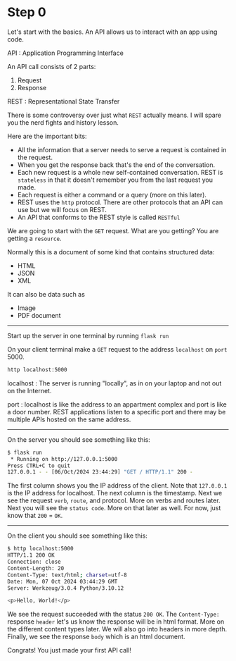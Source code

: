 # Step 0

Let's start with the basics. An API allows us to interact with an app using code.

API
: Application Programming Interface

An API call consists of 2 parts:

1. Request
2. Response

REST
: Representational State Transfer

There is some controversy over just what `REST` actually means.
I will spare you the nerd fights and history lesson.

Here are the important bits:

- All the information that a server needs to serve a request is contained in the
request.
- When you get the response back that's the end of the conversation.
- Each new request is a whole new self-contained conversation.
REST is `stateless` in that it doesn't remember you from the last request you made.
- Each request is either a command or a query (more on this later).
- REST uses the `http` protocol.
There are other protocols that an API can use but we will focus on REST.
- An API that conforms to the REST style is called `RESTful`

We are going to start with the `GET` request.
What are you getting?
You are getting a `resource`.

Normally this is a document of some kind that contains structured data:

- HTML
- JSON
- XML

It can also be data such as

- Image
- PDF document

---

Start up the server in one terminal by running `flask run`

On your client terminal make a `GET` request
to the address `localhost` on `port` 5000.

```bash
http localhost:5000
```

localhost
: The server is running "locally", as in on your laptop and not out on the Internet.

port
: localhost is like the address to an appartment complex
and port is like a door number.
REST applications listen to a specific port and
there may be multiple APIs hosted on the same address.

---

On the server you should see something like this:

```bash
$ flask run
 * Running on http://127.0.0.1:5000
Press CTRL+C to quit
127.0.0.1 - - [06/Oct/2024 23:44:29] "GET / HTTP/1.1" 200 -
```

The first column shows you the IP address of the client.
Note that `127.0.0.1` is the IP address for localhost.
The next column is the timestamp.
Next we see the request `verb`, `route`, and protocol.
More on verbs and routes later.
Next you will see the `status code`.
More on that later as well.
For now, just know that `200` = `OK`.

---

On the client you should see something like this:

```bash
$ http localhost:5000
HTTP/1.1 200 OK
Connection: close
Content-Length: 20
Content-Type: text/html; charset=utf-8
Date: Mon, 07 Oct 2024 03:44:29 GMT
Server: Werkzeug/3.0.4 Python/3.10.12

<p>Hello, World!</p>

```

We see the request succeeded with the status `200 OK`.
The `Content-Type:` response `header` let's us know
the response will be in html format.
More on the different content types later. We will also go into headers in more depth.
Finally, we see the response `body` which is an html document.

Congrats! You just made your first API call!

